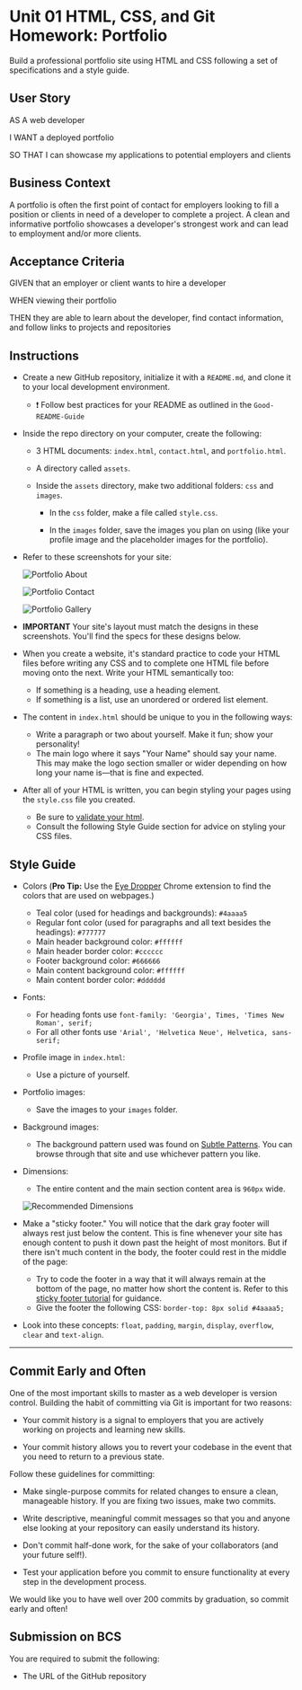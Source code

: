 # Unit 01 HTML, CSS, and Git Homework: Portfolio

Build a professional portfolio site using HTML and CSS following a set of specifications and a style guide.

## User Story

AS A web developer

I WANT a deployed portfolio

SO THAT I can showcase my applications to potential employers and clients

## Business Context

A portfolio is often the first point of contact for employers looking to fill a position or clients in need of a developer to complete a project. A clean and informative portfolio showcases a developer's strongest work and can lead to employment and/or more clients.

## Acceptance Criteria

GIVEN that an employer or client wants to hire a developer

WHEN viewing their portfolio

THEN they are able to learn about the developer, find contact information, and follow links to projects and repositories

## Instructions

- Create a new GitHub repository, initialize it with a `README.md`, and clone it to your local development environment.

  - ❗ Follow best practices for your README as outlined in the `Good-README-Guide`

- Inside the repo directory on your computer, create the following:

  - 3 HTML documents: `index.html`, `contact.html`, and `portfolio.html`.

  - A directory called `assets`.

  - Inside the `assets` directory, make two additional folders: `css` and `images`.

    - In the `css` folder, make a file called `style.css`.

    - In the `images` folder, save the images you plan on using (like your profile image and the placeholder images for the portfolio).

- Refer to these screenshots for your site:

  ![Portfolio About](./Assets/Images/portfolio-about-me.png)

  ![Portfolio Contact](./Assets/Images/portfolio-contact.png)

  ![Portfolio Gallery](./Assets/Images/portfolio-gallery.png)

- **IMPORTANT** Your site's layout must match the designs in these screenshots. You'll find the specs for these designs below.

- When you create a website, it's standard practice to code your HTML files before writing any CSS and to complete one HTML file before moving onto the next. Write your HTML semantically too:

  - If something is a heading, use a heading element.
  - If something is a list, use an unordered or ordered list element.

- The content in `index.html` should be unique to you in the following ways:

  - Write a paragraph or two about yourself. Make it fun; show your personality!
  - The main logo where it says "Your Name" should say your name. This may make the logo section smaller or wider depending on how long your name is—that is fine and expected.

- After all of your HTML is written, you can begin styling your pages using the `style.css` file you created.

  - Be sure to [validate your html](https://validator.w3.org/#validate_by_input).
  - Consult the following Style Guide section for advice on styling your CSS files.

## Style Guide

- Colors (**Pro Tip:** Use the [Eye Dropper](https://chrome.google.com/webstore/detail/eye-dropper/hmdcmlfkchdmnmnmheododdhjedfccka) Chrome extension to find the colors that are used on webpages.)

  - Teal color (used for headings and backgrounds): `#4aaaa5`
  - Regular font color (used for paragraphs and all text besides the headings): `#777777`
  - Main header background color: `#ffffff`
  - Main header border color: `#cccccc`
  - Footer background color: `#666666`
  - Main content background color: `#ffffff`
  - Main content border color: `#dddddd`

- Fonts:

  - For heading fonts use `font-family: 'Georgia', Times, 'Times New Roman', serif;`
  - For all other fonts use `'Arial', 'Helvetica Neue', Helvetica, sans-serif;`

- Profile image in `index.html`:

  - Use a picture of yourself.

- Portfolio images:

  - Save the images to your `images` folder.

- Background images:

  - The background pattern used was found on [Subtle Patterns](https://subtlepatterns.com/). You can browse through that site and use whichever pattern you like.

- Dimensions:

  - The entire content and the main section content area is `960px` wide.

  ![Recommended Dimensions](./Assets/Images/Recommended-Dimensions.png)

- Make a "sticky footer." You will notice that the dark gray footer will always rest just below the content. This is fine whenever your site has enough content to push it down past the height of most monitors. But if there isn't much content in the body, the footer could rest in the middle of the page:

  - Try to code the footer in a way that it will always remain at the bottom of the page, no matter how short the content is. Refer to this [sticky footer tutorial](https://css-tricks.com/couple-takes-sticky-footer/) for guidance.
  - Give the footer the following CSS: `border-top: 8px solid #4aaaa5;`

- Look into these concepts: `float`, `padding`, `margin`, `display`, `overflow`, `clear` and `text-align`.

---

## Commit Early and Often

One of the most important skills to master as a web developer is version control. Building the habit of committing via Git is important for two reasons:

- Your commit history is a signal to employers that you are actively working on projects and learning new skills.

- Your commit history allows you to revert your codebase in the event that you need to return to a previous state.

Follow these guidelines for committing:

- Make single-purpose commits for related changes to ensure a clean, manageable history. If you are fixing two issues, make two commits.

- Write descriptive, meaningful commit messages so that you and anyone else looking at your repository can easily understand its history.

- Don't commit half-done work, for the sake of your collaborators (and your future self!).

- Test your application before you commit to ensure functionality at every step in the development process.

We would like you to have well over 200 commits by graduation, so commit early and often!

## Submission on BCS

You are required to submit the following:

- The URL of the GitHub repository
